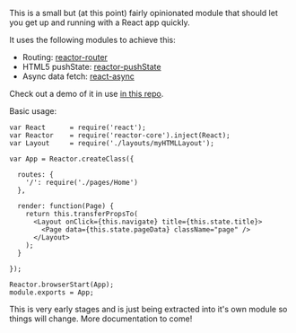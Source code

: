 This is a small but (at this point) fairly opinionated module that should let you get up and running with a React app quickly.

It uses the following modules to achieve this:
- Routing: [reactor-router](https://github.com/natew/reactor-router)
- HTML5 pushState: [reactor-pushState](https://github.com/natew/reactor-pushState)
- Async data fetch: [react-async](https://github.com/andreypopp/react-async)

Check out a demo of it in use [in this repo](https://github.com/natew/reactor-demo).

Basic usage:

    var React      = require('react');
    var Reactor    = require('reactor-core').inject(React);
    var Layout     = require('./layouts/myHTMLLayout');

    var App = Reactor.createClass({

      routes: {
        '/': require('./pages/Home')
      },

      render: function(Page) {
        return this.transferPropsTo(
          <Layout onClick={this.navigate} title={this.state.title}>
            <Page data={this.state.pageData} className="page" />
          </Layout>
        );
      }

    });

    Reactor.browserStart(App);
    module.exports = App;

This is very early stages and is just being extracted into it's own module so things will change. More documentation to come!